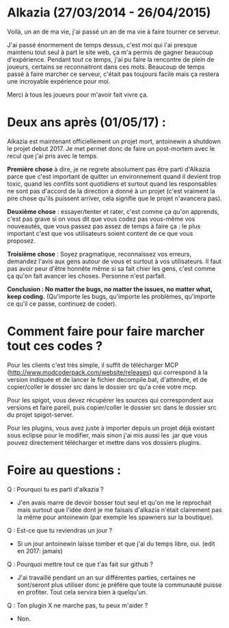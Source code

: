 # Alkazia (27/03/2014 - 26/04/2015)

Voilà, un an de ma vie, j'ai passé un an de ma vie à faire tourner ce serveur.

J'ai passé énormement de temps dessus, c'est moi qui l'ai presque maintenu tout seul à part le site web, ça m'a permis de gagner beaucoup d'expérience.
Pendant tout ce temps, j'ai pu faire la rencontre de plein de joueurs, certains se reconnaitront dans ces mots.
Beaucoup de temps passé à faire marcher ce serveur, c'était pas toujours facile mais ça restera une incroyable expérience pour moi.

Merci à tous les joueurs pour m'avoir fait vivre ça.

# Deux ans après (01/05/17) :

Alkazia est maintenant officiellement un projet mort, antoinewin a shutdown le projet debut 2017. Je met permet donc de faire un post-mortem avec le recul que j'ai pris avec le temps.

**Première chose** à dire, je ne regrete absolument pas être parti d'Alkazia parce que c'est important de quitter un environnement quand il devient trop toxic, quand les conflits sont quotidiens et surtout quand les responsables ne sont pas d'accord de la direction a donné à un projet (c'est vraiment la pire chose qu'ils puissent arriver, cela signifie que le projet n'avancera pas).

**Deuxième chose** : essayer/tenter et rater, c'est comme ça qu'on apprends, c'est pas grave si on vous dit que vous codez pas vous-même vos nouveautés, que vous passez pas assez de temps à faire ça : le plus important c'est que vos utilisateurs soient content de ce que vous proposez.

**Troisième chose** : Soyez pragmatique, reconnaissez vos erreurs, demandez l'avis aux gens autour de vous et surtout à vos utilisateurs. Il faut pas avoir peur d'être honnête même si sa fait chier les gens, c'est comme ça qu'on fait avancer les choses. Personne n'est parfait.

**Conclusion : No matter the bugs, no matter the issues, no matter what, keep coding.** (Qu'importe les bugs, qu'importe les problèmes, qu'importe ce qu'il ce passe, continuez de coder).

# Comment faire pour faire marcher tout ces codes ?

Pour les clients c'est très simple, il suffit de télécharger MCP (http://www.modcoderpack.com/website/releases) qui correspond à la version indiquée et de lancer le fichier decompile.bat, d'attendre, et de copier/coller le dossier src dans le dossier src qu'a crée votre mcp.

Pour les spigot, vous devez récupérer les sources qui correspondent aux versions et faire pareil, puis copier/coller le dossier src dans le dossier src du projet spigot-server.

Pour les plugins, vous avez juste à importer depuis un projet déjà existant sous eclipse pour le modifier, mais sinon j'ai mis aussi les .jar que vous pouvez directement télécharger et mettre dans vos dossiers plugins.

# Foire au questions :

Q : Pourquoi tu es parti d'alkazia ?
- J'en avais marre de devoir bosser tout seul et qu'on me le reprochait mais surtout que l'idée dont je me faisais d'alkazia n'était clairement pas la même pour antoinewin (par exemple les spawners sur la boutique).

Q : Est-ce que tu reviendras un jour ?
- Si un jour antoinewin laisse tomber et que j'ai du temps libre, oui. (edit en 2017: jamais)

Q : Pourquoi mettre tout ce que t'as fait sur github ?
- J'ai travaillé pendant un an sur différentes parties, certaines ne sont/seront plus utiliser donc je préfére que toute la communauté puisse en profiter. Tout cela servira bien à quelqu'un.

Q : Ton plugin X ne marche pas, tu peux m'aider ?
- Non.

